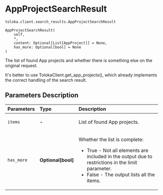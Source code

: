 # AppProjectSearchResult
`toloka.client.search_results.AppProjectSearchResult`

```
AppProjectSearchResult(
    self,
    *,
    content: Optional[List[AppProject]] = None,
    has_more: Optional[bool] = None
)
```

The list of found App projects and whether there is something else on the original request.


It's better to use TolokaClient.get_app_projects(),
which already implements the correct handling of the search result.

## Parameters Description

| Parameters | Type | Description |
| :----------| :----| :-----------|
`items`|**-**|<p>List of found App projects.</p>
`has_more`|**Optional\[bool\]**|<p>Whether the list is complete:<ul><li>True - Not all elements are included in the output due to restrictions in the limit parameter.</li><li>False - The output lists all the items.</li></ul></p>
